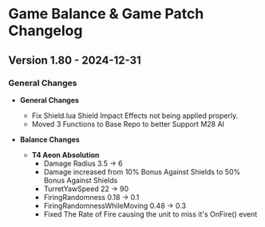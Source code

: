 # Game Balance & Game Patch Changelog

## Version 1.80 - 2024-12-31
### General Changes

- **General Changes**
    - Fix Shield.lua Shield Impact Effects not being applied properly.
    - Moved 3 Functions to Base Repo to better Support M28 AI

- **Balance Changes**
    - **T4 Aeon Absolution**
        - Damage Radius 3.5 -> 6
        - Damage increased from 10% Bonus Against Shields to 50% Bonus Against Shields
        - TurretYawSpeed 22 -> 90
        - FiringRandomness 0.18 -> 0.1
        - FiringRandomnessWhileMoving 0.48 -> 0.3
        - Fixed The Rate of Fire causing the unit to miss it's OnFire() event